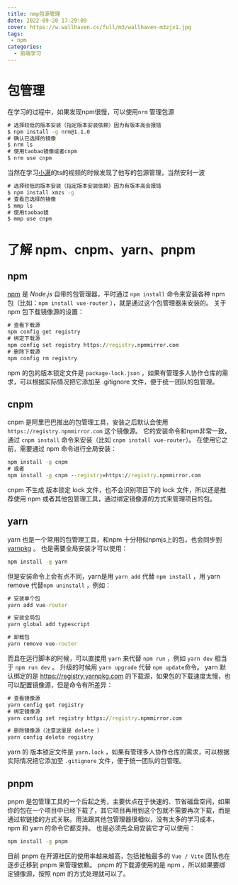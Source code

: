 ```yaml
---
title: nmp包源管理
date: 2022-09-20 17:29:09
cover: https://w.wallhaven.cc/full/m3/wallhaven-m3zjx1.jpg
tags:
 - npm
categories: 
  - 前端学习
---
```


# 包管理
在学习的过程中，如果发现npm很慢，可以使用`nrm` 管理包源

```cmd
# 选择较低的版本安装（指定版本安装依赖）因为有版本高会报错
$ npm install -g nrm@1.1.0
# 确认已选择的镜像
$ nrm ls
# 使用taobao镜像或者cnpm
$ nrm use cnpm
```

当然在学习[小满](https://xiaoman.blog.csdn.net/?type=blog)的ts的视频的时候发现了他写的包源管理，当然安利一波

```cmd
# 选择较低的版本安装（指定版本安装依赖）因为有版本高会报错
$ npm install xmzs -g
# 查看已选择的镜像
$ mmp ls
# 使用taobao镜
$ mmp use cnpm
```

# 了解 npm、cnpm、yarn、pnpm

## npm
[npm](https://github.com/npm/cli) 是 *Node.js* 自带的包管理器，平时通过 `npm install` 命令来安装各种 npm 包（比如：`npm install vue-router` ），就是通过这个包管理器来安装的。
关于 npm 包下载镜像源的设置：

```cmd
# 查看下载源
npm config get registry
# 绑定下载源
npm config set registry https://registry.npmmirror.com
# 删除下载源
npm config rm registry
```

npm 的包的版本锁定文件是 `package-lock.json` ，如果有管理多人协作仓库的需求，可以根据实际情况把它添加至 .gitignore 文件，便于统一团队的包管理。

## cnpm

cnpm 是阿里巴巴推出的包管理工具，安装之后默认会使用 `https://registry.npmmirror.com` 这个镜像源。 它的安装命令和npm非常一致，通过 `cnpm install` 命令来安装（比如 `cnpm install vue-router`）。 在使用它之前，需要通过 npm 命令进行全局安装：

```cmd
npm install -g cnpm
# 或者
npm install -g cnpm --registry=https://registry.npmmirror.com
```

cnpm 不生成 版本锁定 lock 文件，也不会识别项目下的 lock 文件，所以还是推荐使用 npm 或者其他包管理工具，通过绑定镜像源的方式来管理项目的包。

## yarn
yarn 也是一个常用的包管理工具，和npm 十分相似npmjs上的包，也会同步到 [yarnpkg](https://yarnpkg.com/) 。 也是需要全局安装才可以使用：

```cmd
npm install -g yarn
```

但是安装命令上会有点不同，yarn是用 `yarn add` 代替 `npm install` ，用 yarn remove 代替`npm uninstall` ，例如：

```cmd
# 安装单个包
yarn add vue-router

# 安装全局包
yarn global add typescript

# 卸载包
yarn remove vue-router
```

而且在运行脚本的时候，可以直接用 `yarn` 来代替 `npm run` ，例如 `yarn dev` 相当于 `npm run dev` 。 升级的时候用 `yarn upgrade` 代替 `npm update`命令。 yarn 默认绑定的是 <https://registry.yarnpkg.com> 的下载源，如果包的下载速度太慢，也可以配置镜像源，但是命令有所差异：

```cmd
# 查看镜像源
yarn config get registry
# 绑定镜像源
yarn config set registry https://registry.npmmirror.com

# 删除镜像源（注意这里是 delete ）
yarn config delete registry
```

yarn 的 版本锁定文件是 `yarn.lock` ，如果有管理多人协作仓库的需求，可以根据实际情况把它添加至 `.gitignore` 文件，便于统一团队的包管理。

## pnpm
pnpm 是包管理工具的一个后起之秀，主要优点在于快速的、节省磁盘空间，如果你的包在一个项目中已经下载了，其它项目再用到这个包就不需要再次下载，而是通过软链接的方式关联。用法跟其他包管理器很相似，没有太多的学习成本， npm 和 yarn 的命令它都支持。 也是必须先全局安装它才可以使用：

```cmd
npm install -g pnpm
```

目前 pnpm 在开源社区的使用率越来越高，包括接触最多的 `Vue / Vite` 团队也在逐步迁移到 pnpm 来管理依赖。 pnpm 的下载源使用的是 npm ，所以如果要绑定镜像源，按照 npm 的方式处理就可以了。

